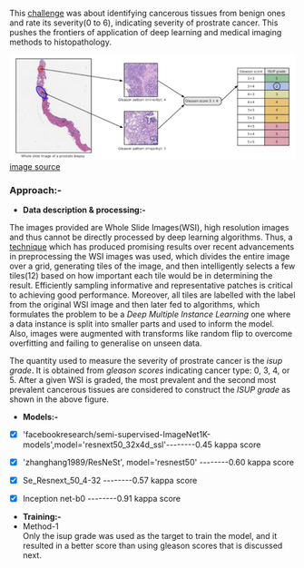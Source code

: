 This [challenge](https://www.kaggle.com/c/prostate-cancer-grade-assessment) was about identifying cancerous tissues from benign ones and rate its severity(0 to 6), indicating severity of prostrate cancer. This pushes the frontiers of application of deep learning and medical imaging methods to histopathology.  

![image](./pandas.png)  
                                                 [image source](https://www.kaggle.com/c/prostate-cancer-grade-assessment)

### Approach:-  

- **Data description & processing:-**

The images provided are Whole Slide Images(WSI), high resolution images and thus cannot be directly processed by deep learning algorithms. Thus, a [technique](https://developer.ibm.com/technologies/data-science/articles/an-automatic-method-to-identify-tissues-from-big-whole-slide-images-pt1/) which has produced promising results over recent advancements in preprocessing the WSI images was used, which divides the entire image over a grid, generating tiles of the image, and then intelligently selects a few tiles(12) based on how important each tile would be in determining the result. Efficiently sampling informative and representative patches is critical to achieving good performance. Moreover, all tiles are labelled with the label from the original WSI image and then later fed to algorithms, which formulates the problem to be a *Deep Multiple Instance Learning* one where a data instance is split into smaller parts and used to inform the model.  
Also, images were augmented with transforms like random flip to overcome overfitting and failing to generalise on unseen data.  

The quantity used to measure the severity of prostrate cancer is the *isup grade*. It is obtained from *gleason scores* indicating cancer type: 0, 3, 4, or 5. After a given WSI is graded, the most prevalent and the second most prevalent cancerous tissues are considered to construct the *ISUP grade* as shown in the above figure.

- **Models:-**
- [x] 'facebookresearch/semi-supervised-ImageNet1K-models',model='resnext50_32x4d_ssl'--------0.45 kappa score  
- [x] 'zhanghang1989/ResNeSt', model='resnest50'                                      --------0.60 kappa score  
- [x] Se_Resnext_50_4-32                                                              --------0.57 kappa score
- [x] Inception net-b0                                                                 --------0.91 kappa  score


- **Training:-**
- Method-1  
Only the isup grade was used as the target to train the model, and it resulted in a better score than using gleason scores that is discussed next.
